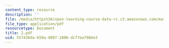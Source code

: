```yaml
---
content_type: resource
description: ''
file: /media/https%3A/open-learning-course-data-rc.s3.amazonaws.com/mas-666-developmental-entrepreneurship-fall-2003/557436dab59ad0972806dcf7ea7966e3_2.pdf
file_type: application/pdf
resourcetype: Document
title: 2.pdf
uid: 557436da-b59a-d097-2806-dcf7ea7966e3
---
```

